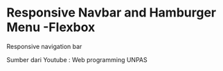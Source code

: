 # Responsive Navbar and Hamburger Menu -Flexbox
Responsive navigation bar

Sumber dari Youtube : Web programming UNPAS
